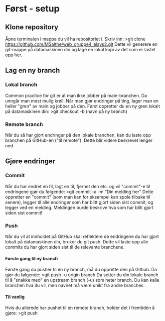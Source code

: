 # Først - setup
## Klone repository
Åpne terminalen i mappa du vil ha repositoriet i.
Skriv inn:
    >git clone https://github.com/MSalthe/web_gruppe4_elsys2.git
Dette vil generere en git-mappe på datamaskinen din og lage en lokal kopi av det som er lastet opp her.

## Lag en ny branch
### Lokal branch
Common practice for git er at man ikke jobber på main-branchen. Da unngår man mest mulig krøll. Når man gjør endringer på ting, lager man en heller "gren" av main og jobber på den. Først oppretter du en ny gren lokalt på datamaskinen din:
    >git checkout -b (navn på ny branch)

### Remote branch
Når du så har gjort endringer på den lokale branchen, kan du laste opp branchen på GitHub-en ("til remote"). Dette blir videre beskrevet lenger ned.

## Gjøre endringer
### Commit 
Når du har endret en fil, lagt en til, fjernet den etc. og vil "commit"-e til endringene gjør du følgende:
    >git commit -a -m "Din melding her"
Dette oppretter en "commit" (som man kan for eksempel kan spole tilbake til senere), legger til alle endringer som har blitt gjort siden sist commit, og legger ved en melding. Meldingen burde beskrive hva som har blitt gjort siden sist commit!

### Push
Når du vil at innholdet på GitHub skal reflektere de endringene du har gjort lokalt på datamaskinen din, bruker du git push. Dette vil laste opp alle commits du har gjort siden sist til de relevante branchene. 

#### Første gang til ny branch
Første gang du pusher til en ny branch, må du opprette den på Github. Da gjør du følgende:
    >git push -u origin branch
Da setter du din lokale branch til å "snakke med" en upstream branch (-u) som heter branch. Du kan kalle branchen hva du vil, men navnet må være unikt fra andre branches.

#### Til vanlig
Hvis du allerede har pushet til en remote branch, holder det i fremtiden å gjøre:
    >git push



